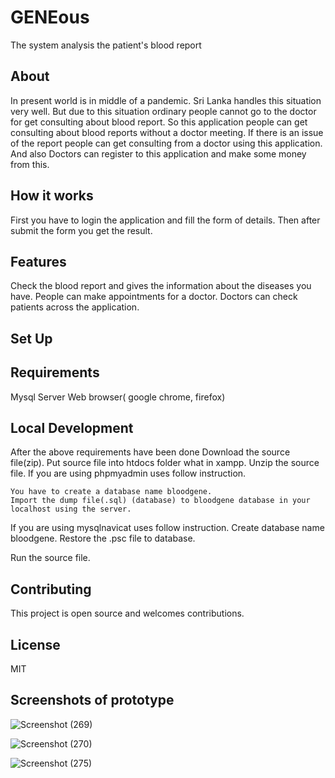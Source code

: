 # GENEous
The system analysis the patient's blood report

##  About

In present world is in middle of a pandemic. Sri Lanka handles this situation very well. But due to this situation ordinary people cannot go to the doctor for get consulting about blood report. So this application people can get consulting about blood reports without a doctor meeting. If there is an issue of the report people can get consulting from a doctor using this application. And also Doctors can register to this application and make some money from this.

##  How it works 

First you have to login the application and fill the form of details. Then after submit the form you get the result.

##  Features
Check the blood report and gives the information about the diseases you have.
People can make appointments for a doctor.
Doctors can check patients across the application.

##  Set Up

##  Requirements
  Mysql Server
  Web browser( google chrome, firefox)

##  Local Development

After the above requirements have been done
  Download the source file(zip).
  Put source file into htdocs folder what in xampp.
  Unzip the source file.
  If you are using phpmyadmin uses follow instruction.

    You have to create a database name bloodgene.
    Import the dump file(.sql) (database) to bloodgene database in your localhost using the server.

   If you are using mysqlnavicat uses follow instruction.
   Create database name bloodgene.
   Restore the .psc file to database.

  Run the source file.

##  Contributing
This project is open source and welcomes contributions.

##  License
MIT

##  Screenshots of prototype

![Screenshot (269)](https://user-images.githubusercontent.com/62234623/97205358-64b92a80-17dd-11eb-9c61-723c2d872268.png)

![Screenshot (270)](https://user-images.githubusercontent.com/62234623/97205364-67b41b00-17dd-11eb-8aba-435cb4f34266.png)

![Screenshot (275)](https://user-images.githubusercontent.com/62234623/97205375-6a167500-17dd-11eb-88a4-d5989dc9bfb5.png)
